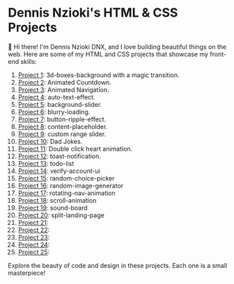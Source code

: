 # Dennis Nzioki's HTML & CSS Projects

👋 Hi there! I'm Dennis Nzioki DNX, and I love building beautiful things on the web. Here are some of my HTML and CSS projects that showcase my front-end skills:

1. [Project 1](link-to-project1): 3d-boxes-background with a magic transition.
2. [Project 2](link-to-project2): Animated Countdown.
3. [Project 3](link-to-project3): Animated Navigation.
4. [Project 4](link-to-project4): auto-text-effect.
5. [Project 5](link-to-project5): background-slider.
6. [Project 6](link-to-project6): blurry-loading.
7. [Project 7](link-to-project7): button-ripple-effect.
8. [Project 8](link-to-project8): content-placeholder.
9. [Project 9](link-to-project9): custom range slider.
10. [Project 10](link-to-project10): Dad Jokes.
11. [Project 11](link-to-project11): Double click heart animation.
12. [Project 12](link-to-project12): toast-notification.
13. [Project 13](link-to-project13): todo-list
14. [Project 14](link-to-project14): verify-account-ui
15. [Project 15](link-to-project15): random-choice-picker
16. [Project 16](link-to-project16): random-image-generator 
17. [Project 17](link-to-project17): rotating-nav-animation 
18. [Project 18](link-to-project18): scroll-animation
19. [Project 19](link-to-project19): sound-board
20. [Project 20](link-to-project20): split-landing-page
21. [Project 21](link-to-project21):
22. [Project 22](link-to-project22):
23. [Project 23](link-to-project23):
24. [Project 24](link-to-project24):
25. [Project 25](link-to-project25):

Explore the beauty of code and design in these projects. Each one is a small masterpiece!
